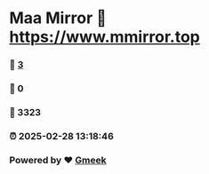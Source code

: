 # Maa Mirror :link: https://www.mmirror.top 
### :page_facing_up: [3](https://www.mmirror.top/tag.html) 
### :speech_balloon: 0 
### :hibiscus: 3323 
### :alarm_clock: 2025-02-28 13:18:46 
### Powered by :heart: [Gmeek](https://github.com/Meekdai/Gmeek)
